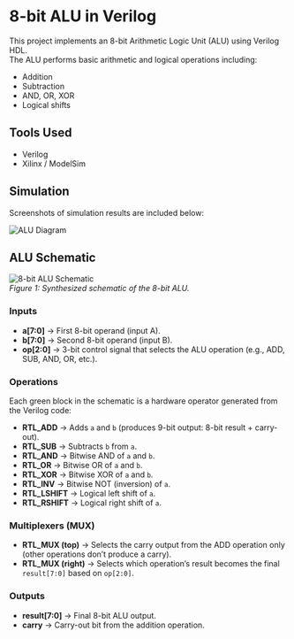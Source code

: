 # 8-bit ALU in Verilog
This project implements an 8-bit Arithmetic Logic Unit (ALU) using Verilog HDL.  
The ALU performs basic arithmetic and logical operations including:
- Addition
- Subtraction
- AND, OR, XOR
- Logical shifts

## Tools Used
- Verilog
- Xilinx / ModelSim

## Simulation
Screenshots of simulation results are included below:

![ALU Diagram](alu_diagram.png)

## ALU Schematic

![8-bit ALU Schematic](alu_schematic.png)  
*Figure 1: Synthesized schematic of the 8-bit ALU.*

### Inputs
- **a[7:0]** → First 8-bit operand (input A).  
- **b[7:0]** → Second 8-bit operand (input B).  
- **op[2:0]** → 3-bit control signal that selects the ALU operation (e.g., ADD, SUB, AND, OR, etc.).

### Operations
Each green block in the schematic is a hardware operator generated from the Verilog code:
- **RTL_ADD** → Adds `a` and `b` (produces 9-bit output: 8-bit result + carry-out).  
- **RTL_SUB** → Subtracts `b` from `a`.  
- **RTL_AND** → Bitwise AND of `a` and `b`.  
- **RTL_OR** → Bitwise OR of `a` and `b`.  
- **RTL_XOR** → Bitwise XOR of `a` and `b`.  
- **RTL_INV** → Bitwise NOT (inversion) of `a`.  
- **RTL_LSHIFT** → Logical left shift of `a`.  
- **RTL_RSHIFT** → Logical right shift of `a`.  

### Multiplexers (MUX)
- **RTL_MUX (top)** → Selects the carry output from the ADD operation only (other operations don’t produce a carry).  
- **RTL_MUX (right)** → Selects which operation’s result becomes the final `result[7:0]` based on `op[2:0]`.  

### Outputs
- **result[7:0]** → Final 8-bit ALU output.  
- **carry** → Carry-out bit from the addition operation.  
